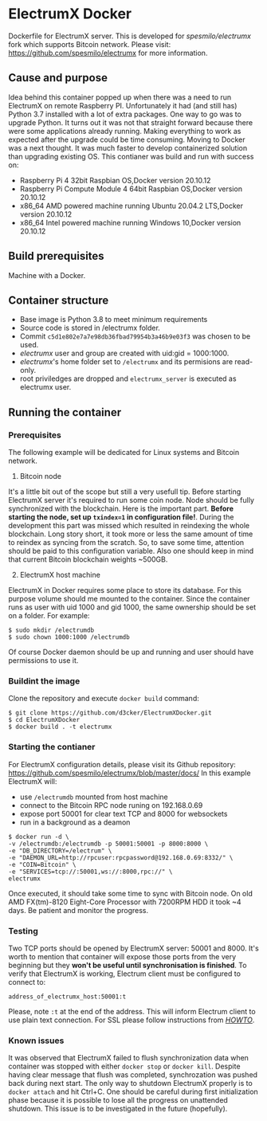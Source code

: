 # ElectrumX Docker
Dockerfile for ElectrumX server. This is developed for 
*spesmilo/electrumx* fork which supports Bitcoin network. 
Please visit: https://github.com/spesmilo/electrumx for more information.

## Cause and purpose

Idea behind this container popped up when there was a need to run ElectrumX
on remote Raspberry PI. Unfortunately it had (and still has) Python 3.7 
installed with a lot of extra packages. One way to go was to upgrade Python.
It turns out it was not that straight forward because there were some 
applications already running. Making everything to work as expected after 
the upgrade could be time consuming. Moving to Docker was a next thought. It 
was much faster to develop containerized solution than upgrading existing OS. 
This contianer was build and run with success on: 
- Raspberry Pi 4 32bit Raspbian OS,Docker version 20.10.12
- Raspberry Pi Compute Module 4 64bit Raspbian OS,Docker version 20.10.12
- x86_64 AMD powered machine running Ubuntu 20.04.2 LTS,Docker version 20.10.12
- x86_64 Intel powered machine running Windows 10,Docker version 20.10.12

## Build prerequisites 
 
Machine with a Docker. 

## Container structure

- Base image is Python 3.8 to meet minimum requirements
- Source code is stored in /electrumx folder.
- Commit `c5d1e802e7a7e98db36fbad79954b3a46b9e03f3` was chosen to be used.
- _electrumx_ user and group are created with uid:gid = 1000:1000.
- _electrumx_'s home folder set to `/electrumx` and its permisions are 
  read-only.
- root priviledges are dropped and `electrumx_server` is executed as electrumx
  user.

## Running the container

### Prerequisites

The following example will be dedicated for Linux systems and Bitcoin network.

1) Bitcoin node

It's a little bit out of the scope but still a very usefull tip. 
Before starting ElectrumX server it's required to run some coin node.
Node should be fully synchronized with the blockchain. Here is the important 
part. **Before starting the node, set up `txindex=1` in configuration file!**.
During the development this part was missed which resulted in reindexing the 
whole blockchain. Long story short, it took more or less the same amount of 
time to reindex as syncing from the scratch. So, to save some time, attention
should be paid to this configuration variable. Also one should keep in mind 
that current Bitcoin blockchain weights ~500GB.

2) ElectrumX host machine

ElectrumX in Docker requires some place to store its database. For this 
purpose volume should me mounted to the container. Since the container 
runs as user with uid 1000 and gid 1000, the same ownership should be set 
on a folder. For example:

```
$ sudo mkdir /electrumdb
$ sudo chown 1000:1000 /electrumdb
```

Of course Docker daemon should be up and running and user should have 
permissions to use it. 

### Buildint the image

Clone the repository and execute `docker build` command:

```
$ git clone https://github.com/d3cker/ElectrumXDocker.git
$ cd ElectrumXDocker
$ docker build . -t electrumx

```

### Starting the contianer

For ElectrumX configuration details, please visit its Github repository:
https://github.com/spesmilo/electrumx/blob/master/docs/
In this example ElectrumX will:
- use `/electrumdb` mounted from host machine
- connect to the Bitcoin RPC node runing on 192.168.0.69
- expose port 50001 for clear text TCP and 8000 for websockets
- run in a background as a deamon

```
$ docker run -d \
-v /electrumdb:/electrumdb -p 50001:50001 -p 8000:8000 \
-e "DB_DIRECTORY=/electrum" \
-e "DAEMON_URL=http://rpcuser:rpcpassword@192.168.0.69:8332/" \
-e "COIN=Bitcoin" \
-e "SERVICES=tcp://:50001,ws://:8000,rpc://" \
electrumx
```
Once executed, it should take some time to sync with Bitcoin node. On old
AMD FX(tm)-8120 Eight-Core Processor with 7200RPM HDD it took ~4 days. Be 
patient and monitor the progress.

### Testing

Two TCP ports should be opened by ElectrumX server: 50001 and 8000. It's worth
to mention that container will expose those ports from the very beginning
but they **won't be useful until synchronisation is finished**. To verify that
ElectrumX is working, Electrum client must be configured to connect to:
```
address_of_electrumx_host:50001:t
```
Please, note `:t` at the end of the address. This will inform Electrum client 
to use plain text connection. For SSL please follow instructions from 
*[HOWTO](https://github.com/spesmilo/electrumx/blob/master/docs/HOWTO.rst)*.


### Known issues

It was observed that ElectrumX failed to flush synchronization data when 
container was stopped with either `docker stop` or `docker kill`. Despite
having clear message that flush was completed, synchrozation was pushed back
during next start. The only way to shutdown ElectrumX properly is to `docker
attach` and hit Ctrl+C. One should be careful during first initialization phase
because it is possible to lose all the progress on unattended shutdown.
This issue is to be investigated in the future (hopefully).

